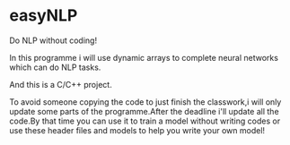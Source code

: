 # easyNLP
Do NLP without coding!

In this programme i will use dynamic arrays to complete neural networks which can do NLP tasks.

And this is a C/C++ project.

To avoid someone copying the code to just finish the classwork,i will only update some parts of the programme.After the deadline i'll update all the code.By that time you can use it to train a model without writing codes or use these header files and models to help you write your own model!
